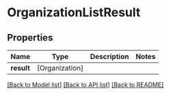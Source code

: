 # OrganizationListResult

## Properties
Name | Type | Description | Notes
------------ | ------------- | ------------- | -------------
**result** | [Organization] |  | 

[[Back to Model list]](../README.md#documentation-for-models) [[Back to API list]](../README.md#documentation-for-api-endpoints) [[Back to README]](../README.md)


